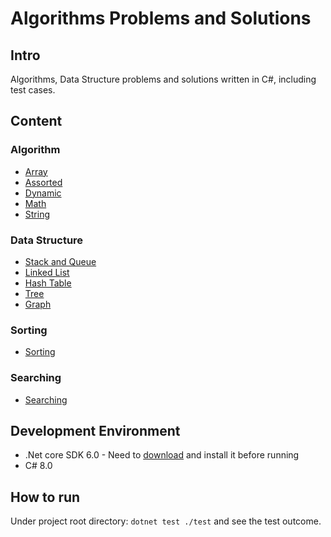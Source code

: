 # Algorithms Problems and Solutions

## Intro

Algorithms, Data Structure problems and solutions written in C#, including test cases.

## Content

### Algorithm

- [Array](./Algo/Array)
- [Assorted](./Algo/Assorted)
- [Dynamic](./Algo/Dynamic)
- [Math](./Algo/Mathematics)
- [String](./Algo/String)

### Data Structure

- [Stack and Queue](./Algo/Ds/StackQueue)
- [Linked List](./Algo/Ds/LinkedList)
- [Hash Table](./Algo/Ds/Hash)
- [Tree](./Algo/Ds/Tree)
- [Graph](./Algo/Ds/Graph)

### Sorting

- [Sorting](./Algo/Sorting)

### Searching

- [Searching](./Algo/Searching)

## Development Environment

- .Net core SDK 6.0 - Need to [download](https://dotnet.microsoft.com/download) and install it before running
- C# 8.0

## How to run

Under project root directory: `dotnet test ./test` and see the test outcome.
